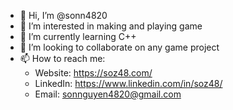 - 👋 Hi, I’m @sonn4820
- 👀 I’m interested in making and playing game
- 🌱 I’m currently learning C++
- 💞️ I’m looking to collaborate on any game project
- 📫 How to reach me:
    - Website: https://soz48.com/
    - LinkedIn: https://www.linkedin.com/in/soz48/
    - Email: sonnguyen4820@gmail.com 
      

<!---
sonn4820/sonn4820 is a ✨ special ✨ repository because its `README.md` (this file) appears on your GitHub profile.
You can click the Preview link to take a look at your changes.
--->
